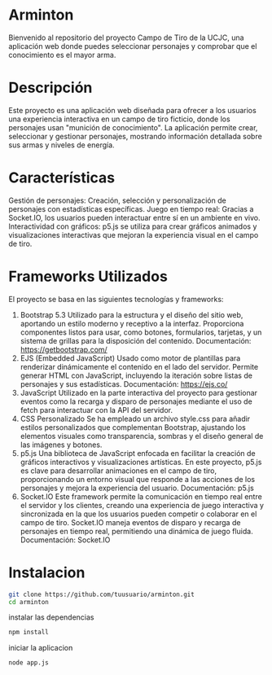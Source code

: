 # Arminton
Bienvenido al repositorio del proyecto Campo de Tiro de la UCJC, una aplicación web donde puedes seleccionar personajes y comprobar que el conocimiento es el mayor arma.

# Descripción
Este proyecto es una aplicación web diseñada para ofrecer a los usuarios una experiencia interactiva en un campo de tiro ficticio, donde los personajes usan "munición de conocimiento". La aplicación permite crear, seleccionar y gestionar personajes, mostrando información detallada sobre sus armas y niveles de energía.

# Características
Gestión de personajes: Creación, selección y personalización de personajes con estadísticas específicas.
Juego en tiempo real: Gracias a Socket.IO, los usuarios pueden interactuar entre sí en un ambiente en vivo.
Interactividad con gráficos: p5.js se utiliza para crear gráficos animados y visualizaciones interactivas que mejoran la experiencia visual en el campo de tiro.

# Frameworks Utilizados
El proyecto se basa en las siguientes tecnologías y frameworks:

1. Bootstrap 5.3
Utilizado para la estructura y el diseño del sitio web, aportando un estilo moderno y receptivo a la interfaz.
Proporciona componentes listos para usar, como botones, formularios, tarjetas, y un sistema de grillas para la disposición del contenido.
Documentación: https://getbootstrap.com/
2. EJS (Embedded JavaScript)
Usado como motor de plantillas para renderizar dinámicamente el contenido en el lado del servidor.
Permite generar HTML con JavaScript, incluyendo la iteración sobre listas de personajes y sus estadísticas.
Documentación: https://ejs.co/
3. JavaScript
Utilizado en la parte interactiva del proyecto para gestionar eventos como la recarga y disparo de personajes mediante el uso de fetch para interactuar con la API del servidor.
4. CSS Personalizado
Se ha empleado un archivo style.css para añadir estilos personalizados que complementan Bootstrap, ajustando los elementos visuales como transparencia, sombras y el diseño general de las imágenes y botones.
5. p5.js
Una biblioteca de JavaScript enfocada en facilitar la creación de gráficos interactivos y visualizaciones artísticas. En este proyecto, p5.js es clave para desarrollar animaciones en el campo de tiro, proporcionando un entorno visual que responde a las acciones de los personajes y mejora la experiencia del usuario.
Documentación: p5.js
6. Socket.IO
Este framework permite la comunicación en tiempo real entre el servidor y los clientes, creando una experiencia de juego interactiva y sincronizada en la que los usuarios pueden competir o colaborar en el campo de tiro. Socket.IO maneja eventos de disparo y recarga de personajes en tiempo real, permitiendo una dinámica de juego fluida.
Documentación: Socket.IO
# Instalacion
```bash
git clone https://github.com/tuusuario/arminton.git
cd arminton
```
instalar las dependencias
```bash
npm install
```
iniciar la aplicacion
```bash
node app.js
```




